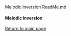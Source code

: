 Melodic Inversion ReadMe.md
#### Melodic Inversion

[Return to main page]( https://github.com/ClearMemory041063/SonicPiNoteArrays)

